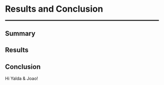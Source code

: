 
# Results and Conclusion

<hr style="height:2pt">

## Summary

## Results 

## Conclusion

Hi Yalda & Joao!
